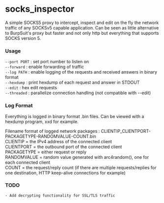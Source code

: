 # socks_inspector
  A simple SOCKS5 proxy to intercept, inspect and edit on the fly the network traffic of any SOCKSv5 capable application. Can be seen as little alternative to BurpSuit's proxy but faster and not only http but everything that supports SOCKS version 5.

### Usage
  ```--port PORT```  : set port number to listen on</br>
  ```--forward```    : enable forwarding of traffic</br>
  ```--log PATH```   : enable logging of the requests and received answers in binary format</br>
  ```--hexdump```    : print hexdump of each request and answer in STDOUT</br>
  ```--edit```       : hex edit requests</br>
  ```--threaded```   : parallelize connection handling (not compatible with --edit)

### Log Format
  Everything is logged in binary format .bin files. Can be viewed with a hexdump program, xxd for example.</br>
  
  Filename format of logged network packages : CLIENTIP_CLIENTPORT-PACKAGETYPE-RANDOMVALUE-COUNT.bin</br>
  CLIENTIP = the IPv4 address of the connected client</br>
  CLIENTPORT = the outbound port of the connected client</br>
  PACKAGETYPE = either request or reply</br>
  RANDOMVALUE = random value generated with arc4random(), one for each connected client</br>
  COUNT = the request/reply count (if there are multiple requests/replies for one destination, HTTP keep-alive connections for example)

  ### TODO
    - Add decrypting functionality for SSL/TLS traffic
